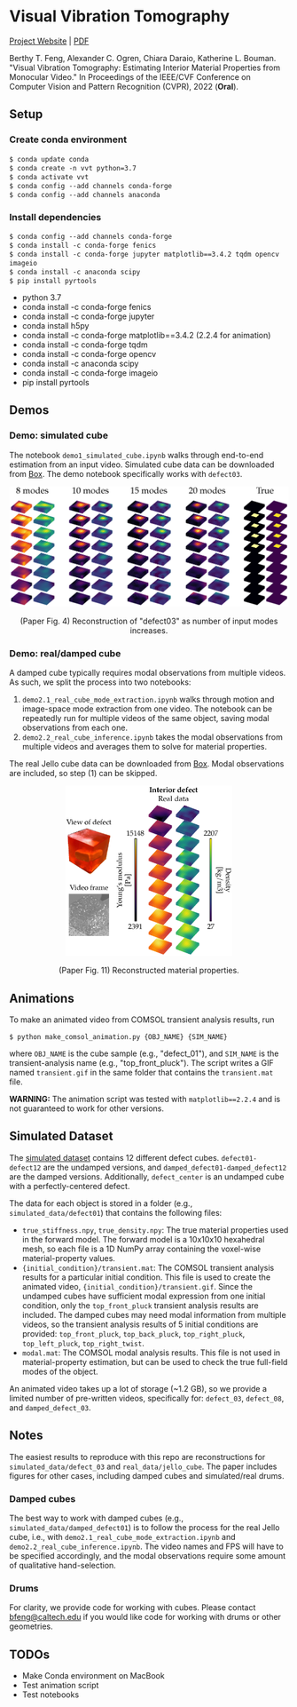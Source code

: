 # Visual Vibration Tomography
[Project Website](http://imaging.cms.caltech.edu/vvt/) | [PDF](https://arxiv.org/pdf/2104.02735.pdf)

Berthy T. Feng, Alexander C. Ogren, Chiara Daraio, Katherine L. Bouman. "Visual Vibration Tomography: Estimating Interior Material Properties from Monocular Video." In Proceedings of the IEEE/CVF Conference on Computer Vision and Pattern Recognition (CVPR), 2022 (**Oral**).

## Setup
### Create conda environment
```
$ conda update conda
$ conda create -n vvt python=3.7
$ conda activate vvt
$ conda config --add channels conda-forge
$ conda config --add channels anaconda
```
### Install dependencies
```
$ conda config --add channels conda-forge
$ conda install -c conda-forge fenics
$ conda install -c conda-forge jupyter matplotlib==3.4.2 tqdm opencv imageio
$ conda install -c anaconda scipy
$ pip install pyrtools
```
* python 3.7
* conda install -c conda-forge fenics
* conda install -c conda-forge jupyter
* conda install h5py
* conda install -c conda-forge matplotlib==3.4.2 (2.2.4 for animation)
* conda install -c conda-forge tqdm
* conda install -c conda-forge opencv
* conda install -c anaconda scipy
* conda install -c conda-forge imageio
* pip install pyrtools

## Demos
### Demo: simulated cube
The notebook `demo1_simulated_cube.ipynb` walks through end-to-end estimation
from an input video. Simulated cube data can be downloaded from [Box](https://caltech.box.com/s/j6dhsgeuqe89g4fz7qz8aggaag5r4psl). The demo notebook specifically works with `defect03`.

<p align='center'>
    <img src="./assets/nmodes_1.png" alt="Reconstructions" width="600"/>
</p>
<p align='center'>(Paper Fig. 4) Reconstruction of "defect03" as number of input modes increases.</p>


### Demo: real/damped cube

A damped cube typically requires modal observations from multiple videos. 
As such, we split the process into two notebooks:
1. `demo2.1_real_cube_mode_extraction.ipynb` walks through motion and image-space mode
extraction from one video. The notebook can be repeatedly run for multiple videos
of the same object, saving modal observations from each one.
2. `demo2.2_real_cube_inference.ipynb` takes the modal observations from multiple
videos and averages them to solve for material properties.

The real Jello cube data can be downloaded from [Box](https://caltech.box.com/s/ii4qejdnypagmg18pbi2usk1i4hky41c). Modal observations are included, so step (1) can be skipped.

<p align='center'>
    <img src="./assets/real_cube_recon.png" alt="Jello Cube Recon." width="300"/>
</p>
<p align='center'>(Paper Fig. 11) Reconstructed material properties.</p>

## Animations
To make an animated video from COMSOL transient analysis results, run
```
$ python make_comsol_animation.py {OBJ_NAME} {SIM_NAME}
```
where `OBJ_NAME` is the cube sample (e.g., "defect_01"), and `SIM_NAME` is the transient-analysis name (e.g., "top_front_pluck"). The script writes a GIF named `transient.gif` in the same folder that contains the `transient.mat` file.

**WARNING:** The animation script was tested with `matplotlib==2.2.4` and is not guaranteed to work for other versions.

## Simulated Dataset
The [simulated dataset](https://caltech.box.com/s/j6dhsgeuqe89g4fz7qz8aggaag5r4psl) 
contains 12 different defect cubes. `defect01-defect12` 
are the undamped versions, and `damped_defect01-damped_defect12` are the damped
versions. Additionally, `defect_center` is an undamped cube with a perfectly-centered
defect.

The data for each object is stored in a folder (e.g., `simulated_data/defect01`)
that contains the following files:
* `true_stiffness.npy`, `true_density.npy`: The true material properties used in
the forward model. The forward model is a 10x10x10 hexahedral mesh, so each 
file is a 1D NumPy array containing the voxel-wise material-property values.
* `{initial_condition}/transient.mat`: The COMSOL transient analysis results
for a particular initial condition. This file is used to create the animated
video, `{initial_condition}/transient.gif`. Since the undamped cubes have sufficient
modal expression from one initial condition, only the `top_front_pluck` transient
analysis results are included. The damped cubes may need modal information from
multiple videos, so the transient analysis results of 5 initial conditions are 
provided: `top_front_pluck`, `top_back_pluck`, `top_right_pluck`, `top_left_pluck`,
`top_right_twist`.
* `modal.mat`: The COMSOL modal analysis results. This file is not used in
material-property estimation, but can be used to check
the true full-field modes of the object.

An animated video takes up a lot of storage (~1.2 GB), so we provide a
limited number of pre-written videos, specifically for: `defect_03`, `defect_08`, and `damped_defect_03`.

## Notes
The easiest results to reproduce with this repo are reconstructions for `simulated_data/defect_03` and `real_data/jello_cube`. The paper includes figures for other cases, including damped cubes and simulated/real drums.

### Damped cubes
The best way to work with damped cubes (e.g., `simulated_data/damped_defect01`) is to follow the process for the real Jello cube, i.e., with `demo2.1_real_cube_mode_extraction.ipynb` and `demo2.2_real_cube_inference.ipynb`. The video names and FPS will have to be specified accordingly, and the modal observations require some amount of qualitative hand-selection.

### Drums
For clarity, we provide code for working with cubes. Please contact bfeng@caltech.edu if you would like code for working with drums or other geometries.

## TODOs
* Make Conda environment on MacBook
* Test animation script
* Test notebooks
